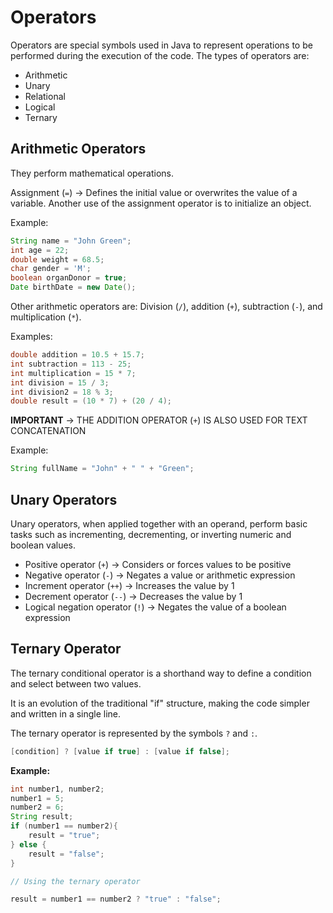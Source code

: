 # Operators

Operators are special symbols used in Java to represent operations to be performed during the execution of the code. The types of operators are:

- Arithmetic
- Unary
- Relational
- Logical
- Ternary

## Arithmetic Operators

They perform mathematical operations.

Assignment (`=`) → Defines the initial value or overwrites the value of a variable. Another use of the assignment operator is to initialize an object.

Example:
```java
String name = "John Green";
int age = 22;
double weight = 68.5;
char gender = 'M';
boolean organDonor = true;
Date birthDate = new Date();
```

Other arithmetic operators are:
Division (`/`), addition (`+`), subtraction (`-`), and multiplication (`*`).

Examples:

```java
double addition = 10.5 + 15.7;
int subtraction = 113 - 25;
int multiplication = 15 * 7;
int division = 15 / 3;
int division2 = 18 % 3;
double result = (10 * 7) + (20 / 4);
```

**IMPORTANT** → THE ADDITION OPERATOR (`+`) IS ALSO USED FOR TEXT CONCATENATION

Example:

```java
String fullName = "John" + " " + "Green";
```

## Unary Operators

Unary operators, when applied together with an operand, perform basic tasks such as incrementing, decrementing, or inverting numeric and boolean values.

- Positive operator (`+`) → Considers or forces values to be positive
- Negative operator (`-`) → Negates a value or arithmetic expression
- Increment operator (`++`) → Increases the value by 1
- Decrement operator (`--`) → Decreases the value by 1
- Logical negation operator (`!`) → Negates the value of a boolean expression

## Ternary Operator

The ternary conditional operator is a shorthand way to define a condition and select between two values.

It is an evolution of the traditional "if" structure, making the code simpler and written in a single line.

The ternary operator is represented by the symbols `?` and `:`.

```java
[condition] ? [value if true] : [value if false];
```

**Example:**

```java
int number1, number2;
number1 = 5;
number2 = 6;
String result;
if (number1 == number2){
    result = "true";
} else {
    result = "false";
}

// Using the ternary operator

result = number1 == number2 ? "true" : "false";
```
